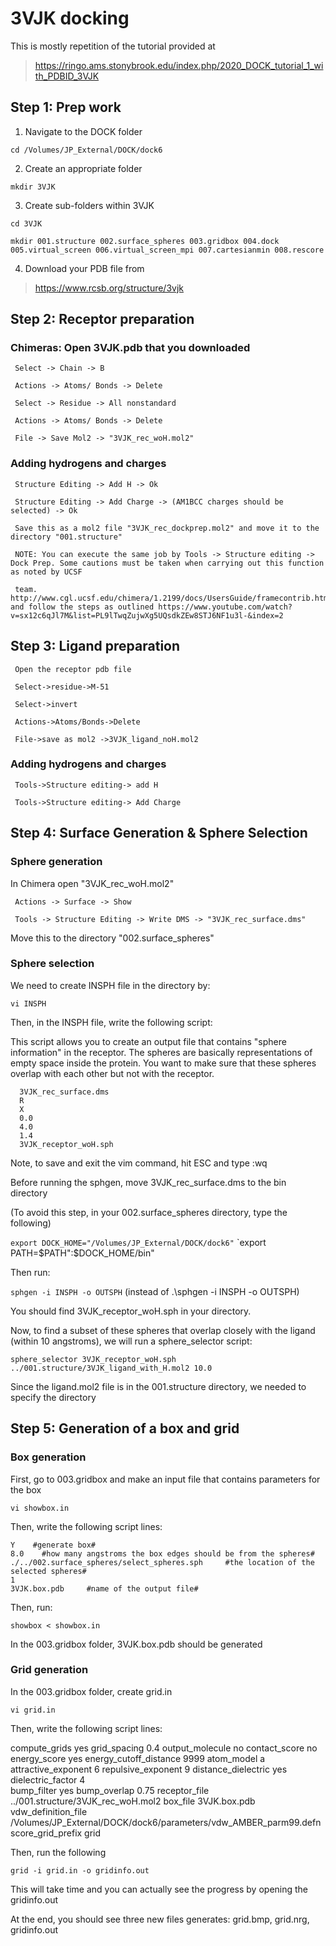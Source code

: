 # 3VJK docking

This is mostly repetition of the tutorial provided at

> https://ringo.ams.stonybrook.edu/index.php/2020_DOCK_tutorial_1_with_PDBID_3VJK

## Step 1: Prep work

1) Navigate to the DOCK folder

`cd /Volumes/JP_External/DOCK/dock6`

2) Create an appropriate folder

`mkdir 3VJK`

3) Create sub-folders within 3VJK

`cd 3VJK`

`mkdir 001.structure 002.surface_spheres 003.gridbox 004.dock 005.virtual_screen 006.virtual_screen_mpi 007.cartesianmin 008.rescore`
 
4) Download your PDB file from

> https://www.rcsb.org/structure/3vjk

## Step 2: Receptor preparation

### Chimeras: Open 3VJK.pdb that you downloaded

     Select -> Chain -> B 
     
     Actions -> Atoms/ Bonds -> Delete
     
     Select -> Residue -> All nonstandard
     
     Actions -> Atoms/ Bonds -> Delete
     
     File -> Save Mol2 -> "3VJK_rec_woH.mol2"

### Adding hydrogens and charges

     Structure Editing -> Add H -> Ok
     
     Structure Editing -> Add Charge -> (AM1BCC charges should be selected) -> Ok
     
     Save this as a mol2 file "3VJK_rec_dockprep.mol2" and move it to the directory "001.structure"
     
     NOTE: You can execute the same job by Tools -> Structure editing -> Dock Prep. Some cautions must be taken when carrying out this function as noted by UCSF
     
     team. http://www.cgl.ucsf.edu/chimera/1.2199/docs/UsersGuide/framecontrib.html and follow the steps as outlined https://www.youtube.com/watch?v=sx12c6qJl7M&list=PL9lTwqZujwXg5UQsdkZEw8STJ6NF1u3l-&index=2

## Step 3: Ligand preparation

     Open the receptor pdb file

     Select->residue->M-51
     
     Select->invert
      
     Actions->Atoms/Bonds->Delete 
     
     File->save as mol2 ->3VJK_ligand_noH.mol2

### Adding hydrogens and charges

     Tools->Structure editing-> add H
     
     Tools->Structure editing-> Add Charge 
     
## Step 4: Surface Generation & Sphere Selection

### Sphere generation

In Chimera open "3VJK_rec_woH.mol2"

     Actions -> Surface -> Show
     
     Tools -> Structure Editing -> Write DMS -> "3VJK_rec_surface.dms"
     
Move this to the directory "002.surface_spheres"


### Sphere selection

We need to create INSPH file in the directory by:

`vi INSPH`

Then, in the INSPH file, write the following script:

This script allows you to create an output file that contains "sphere information" in the receptor. The spheres are basically representations of empty space inside the protein. You want to make sure that these spheres overlap with each other but not with the receptor.

      3VJK_rec_surface.dms
      R 
      X 
      0.0 
      4.0 
      1.4 
      3VJK_receptor_woH.sph

Note, to save and exit the vim command, hit ESC and type :wq

Before running the sphgen, move 3VJK_rec_surface.dms to the bin directory 

(To avoid this step, in your 002.surface_spheres directory, type the following)

`export DOCK_HOME="/Volumes/JP_External/DOCK/dock6"`
`export PATH=$PATH":$DOCK_HOME/bin"

Then run:

`sphgen -i INSPH -o OUTSPH` (instead of .\sphgen -i INSPH -o OUTSPH)

You should find 3VJK_receptor_woH.sph in your directory.

Now, to find a subset of these spheres that overlap closely with the ligand (within 10 angstroms), we will run a sphere_selector script:

`sphere_selector 3VJK_receptor_woH.sph ../001.structure/3VJK_ligand_with_H.mol2 10.0`

Since the ligand.mol2 file is in the 001.structure directory, we needed to specify the directory

## Step 5: Generation of a box and grid

### Box generation

First, go to 003.gridbox and make an input file that contains parameters for the box

`vi showbox.in`

Then, write the following script lines:

    Y    #generate box#
    8.0    #how many angstroms the box edges should be from the spheres#
    ./../002.surface_spheres/select_spheres.sph     #the location of the selected spheres#
    1 
    3VJK.box.pdb     #name of the output file#

Then, run:

`showbox < showbox.in`

In the 003.gridbox folder, 3VJK.box.pdb should be generated

### Grid generation

In the 003.gridbox folder, create grid.in

`vi grid.in`

Then, write the following script lines:

compute_grids                             yes
grid_spacing                              0.4
output_molecule                           no
contact_score                             no
energy_score                              yes
energy_cutoff_distance                    9999
atom_model                                a
attractive_exponent                       6
repulsive_exponent                        9
distance_dielectric                       yes
dielectric_factor                         4   
bump_filter                               yes
bump_overlap                              0.75
receptor_file                             ../001.structure/3VJK_rec_woH.mol2
box_file                                  3VJK.box.pdb
vdw_definition_file                       /Volumes/JP_External/DOCK/dock6/parameters/vdw_AMBER_parm99.defn
score_grid_prefix                         grid

Then, run the following

`grid -i grid.in -o gridinfo.out`

This will take time and you can actually see the progress by opening the gridinfo.out

At the end, you should see three new files generates: grid.bmp, grid.nrg, gridinfo.out




